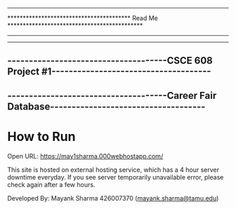 *********************************************************************************************
**************************************** Read Me ********************************************
*********************************************************************************************

---------------------------------------------------------------------------------------------
-------------------------------------CSCE 608 Project #1-------------------------------------
---------------------------------------------------------------------------------------------
-------------------------------------Career Fair Database------------------------------------
---------------------------------------------------------------------------------------------

# How to Run
Open URL: https://may1sharma.000webhostapp.com/

This site is hosted on external hosting service, which has a 4 hour server downtime everyday. 
If you see server temporarily unavailable error, please check again after a few hours.



Developed By:
Mayank Sharma
426007370
(mayank.sharma@tamu.edu)
